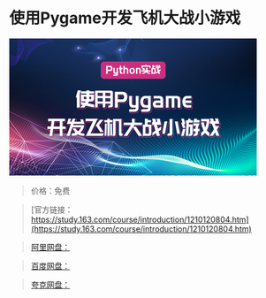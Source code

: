 # 使用Pygame开发飞机大战小游戏

![img](../../../assets/study163/free/3277e8c38770404d9a61c89abc3e62af.jpg)

> 价格：免费

> [官方链接：https://study.163.com/course/introduction/1210120804.htm](https://study.163.com/course/introduction/1210120804.htm)

> [阿里网盘：]()

> [百度网盘：]()

> [夸克网盘：]()
